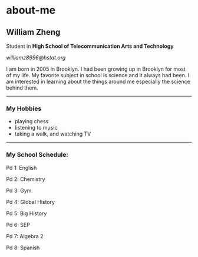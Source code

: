 # about-me

## William Zheng 

Student in **High School of Telecommunication Arts and Technology**

_williamz8996@hstat.org_

I am born in 2005 in Brooklyn. I had been growing up in Brooklyn for most of my life. My favorite subject in school is science and it always had been. I am interested in learning about the things around me especially the science behind them.


---


### My Hobbies
- playing chess 
- listening to music
- taking a walk, and watching TV


---


### My School Schedule: 

Pd 1: English 

Pd 2: Chemistry 

Pd 3: Gym 

Pd 4: Global History 

Pd 5: Big History 

Pd 6: SEP 

Pd 7: Algebra 2

Pd 8: Spanish 